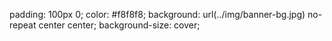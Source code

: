 padding: 100px 0;
    color: #f8f8f8;
    background: url(../img/banner-bg.jpg) no-repeat center center;
    background-size: cover;